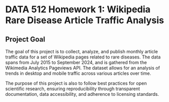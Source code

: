 # DATA 512 Homework 1: Wikipedia Rare Disease Article Traffic Analysis

## Project Goal

The goal of this project is to collect, analyze, and publish monthly article traffic data for a set of Wikipedia pages related to rare diseases. The data spans from July 2015 to September 2024, and is gathered from the Wikimedia Analytics Pageviews API. The dataset allows for an analysis of trends in desktop and mobile traffic across various articles over time.

The purpose of this project is also to follow best practices for open scientific research, ensuring reproducibility through transparent documentation, data accessibility, and adherence to licensing standards.

